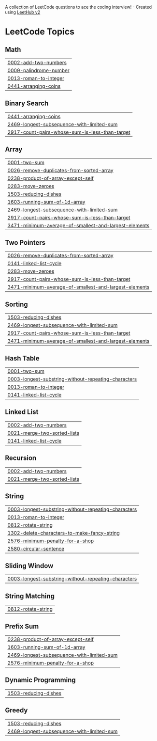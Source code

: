 A collection of LeetCode questions to ace the coding interview! - Created using [LeetHub v2](https://github.com/arunbhardwaj/LeetHub-2.0)
<!---LeetCode Topics Start-->
# LeetCode Topics
## Math
|  |
| ------- |
| [0002-add-two-numbers](https://github.com/richasinghkk/Leetcode/tree/master/0002-add-two-numbers) |
| [0009-palindrome-number](https://github.com/richasinghkk/Leetcode/tree/master/0009-palindrome-number) |
| [0013-roman-to-integer](https://github.com/richasinghkk/Leetcode/tree/master/0013-roman-to-integer) |
| [0441-arranging-coins](https://github.com/richasinghkk/Leetcode/tree/master/0441-arranging-coins) |
## Binary Search
|  |
| ------- |
| [0441-arranging-coins](https://github.com/richasinghkk/Leetcode/tree/master/0441-arranging-coins) |
| [2469-longest-subsequence-with-limited-sum](https://github.com/richasinghkk/Leetcode/tree/master/2469-longest-subsequence-with-limited-sum) |
| [2917-count-pairs-whose-sum-is-less-than-target](https://github.com/richasinghkk/Leetcode/tree/master/2917-count-pairs-whose-sum-is-less-than-target) |
## Array
|  |
| ------- |
| [0001-two-sum](https://github.com/richasinghkk/Leetcode/tree/master/0001-two-sum) |
| [0026-remove-duplicates-from-sorted-array](https://github.com/richasinghkk/Leetcode/tree/master/0026-remove-duplicates-from-sorted-array) |
| [0238-product-of-array-except-self](https://github.com/richasinghkk/Leetcode/tree/master/0238-product-of-array-except-self) |
| [0283-move-zeroes](https://github.com/richasinghkk/Leetcode/tree/master/0283-move-zeroes) |
| [1503-reducing-dishes](https://github.com/richasinghkk/Leetcode/tree/master/1503-reducing-dishes) |
| [1603-running-sum-of-1d-array](https://github.com/richasinghkk/Leetcode/tree/master/1603-running-sum-of-1d-array) |
| [2469-longest-subsequence-with-limited-sum](https://github.com/richasinghkk/Leetcode/tree/master/2469-longest-subsequence-with-limited-sum) |
| [2917-count-pairs-whose-sum-is-less-than-target](https://github.com/richasinghkk/Leetcode/tree/master/2917-count-pairs-whose-sum-is-less-than-target) |
| [3471-minimum-average-of-smallest-and-largest-elements](https://github.com/richasinghkk/Leetcode/tree/master/3471-minimum-average-of-smallest-and-largest-elements) |
## Two Pointers
|  |
| ------- |
| [0026-remove-duplicates-from-sorted-array](https://github.com/richasinghkk/Leetcode/tree/master/0026-remove-duplicates-from-sorted-array) |
| [0141-linked-list-cycle](https://github.com/richasinghkk/Leetcode/tree/master/0141-linked-list-cycle) |
| [0283-move-zeroes](https://github.com/richasinghkk/Leetcode/tree/master/0283-move-zeroes) |
| [2917-count-pairs-whose-sum-is-less-than-target](https://github.com/richasinghkk/Leetcode/tree/master/2917-count-pairs-whose-sum-is-less-than-target) |
| [3471-minimum-average-of-smallest-and-largest-elements](https://github.com/richasinghkk/Leetcode/tree/master/3471-minimum-average-of-smallest-and-largest-elements) |
## Sorting
|  |
| ------- |
| [1503-reducing-dishes](https://github.com/richasinghkk/Leetcode/tree/master/1503-reducing-dishes) |
| [2469-longest-subsequence-with-limited-sum](https://github.com/richasinghkk/Leetcode/tree/master/2469-longest-subsequence-with-limited-sum) |
| [2917-count-pairs-whose-sum-is-less-than-target](https://github.com/richasinghkk/Leetcode/tree/master/2917-count-pairs-whose-sum-is-less-than-target) |
| [3471-minimum-average-of-smallest-and-largest-elements](https://github.com/richasinghkk/Leetcode/tree/master/3471-minimum-average-of-smallest-and-largest-elements) |
## Hash Table
|  |
| ------- |
| [0001-two-sum](https://github.com/richasinghkk/Leetcode/tree/master/0001-two-sum) |
| [0003-longest-substring-without-repeating-characters](https://github.com/richasinghkk/Leetcode/tree/master/0003-longest-substring-without-repeating-characters) |
| [0013-roman-to-integer](https://github.com/richasinghkk/Leetcode/tree/master/0013-roman-to-integer) |
| [0141-linked-list-cycle](https://github.com/richasinghkk/Leetcode/tree/master/0141-linked-list-cycle) |
## Linked List
|  |
| ------- |
| [0002-add-two-numbers](https://github.com/richasinghkk/Leetcode/tree/master/0002-add-two-numbers) |
| [0021-merge-two-sorted-lists](https://github.com/richasinghkk/Leetcode/tree/master/0021-merge-two-sorted-lists) |
| [0141-linked-list-cycle](https://github.com/richasinghkk/Leetcode/tree/master/0141-linked-list-cycle) |
## Recursion
|  |
| ------- |
| [0002-add-two-numbers](https://github.com/richasinghkk/Leetcode/tree/master/0002-add-two-numbers) |
| [0021-merge-two-sorted-lists](https://github.com/richasinghkk/Leetcode/tree/master/0021-merge-two-sorted-lists) |
## String
|  |
| ------- |
| [0003-longest-substring-without-repeating-characters](https://github.com/richasinghkk/Leetcode/tree/master/0003-longest-substring-without-repeating-characters) |
| [0013-roman-to-integer](https://github.com/richasinghkk/Leetcode/tree/master/0013-roman-to-integer) |
| [0812-rotate-string](https://github.com/richasinghkk/Leetcode/tree/master/0812-rotate-string) |
| [1302-delete-characters-to-make-fancy-string](https://github.com/richasinghkk/Leetcode/tree/master/1302-delete-characters-to-make-fancy-string) |
| [2576-minimum-penalty-for-a-shop](https://github.com/richasinghkk/Leetcode/tree/master/2576-minimum-penalty-for-a-shop) |
| [2580-circular-sentence](https://github.com/richasinghkk/Leetcode/tree/master/2580-circular-sentence) |
## Sliding Window
|  |
| ------- |
| [0003-longest-substring-without-repeating-characters](https://github.com/richasinghkk/Leetcode/tree/master/0003-longest-substring-without-repeating-characters) |
## String Matching
|  |
| ------- |
| [0812-rotate-string](https://github.com/richasinghkk/Leetcode/tree/master/0812-rotate-string) |
## Prefix Sum
|  |
| ------- |
| [0238-product-of-array-except-self](https://github.com/richasinghkk/Leetcode/tree/master/0238-product-of-array-except-self) |
| [1603-running-sum-of-1d-array](https://github.com/richasinghkk/Leetcode/tree/master/1603-running-sum-of-1d-array) |
| [2469-longest-subsequence-with-limited-sum](https://github.com/richasinghkk/Leetcode/tree/master/2469-longest-subsequence-with-limited-sum) |
| [2576-minimum-penalty-for-a-shop](https://github.com/richasinghkk/Leetcode/tree/master/2576-minimum-penalty-for-a-shop) |
## Dynamic Programming
|  |
| ------- |
| [1503-reducing-dishes](https://github.com/richasinghkk/Leetcode/tree/master/1503-reducing-dishes) |
## Greedy
|  |
| ------- |
| [1503-reducing-dishes](https://github.com/richasinghkk/Leetcode/tree/master/1503-reducing-dishes) |
| [2469-longest-subsequence-with-limited-sum](https://github.com/richasinghkk/Leetcode/tree/master/2469-longest-subsequence-with-limited-sum) |
<!---LeetCode Topics End-->